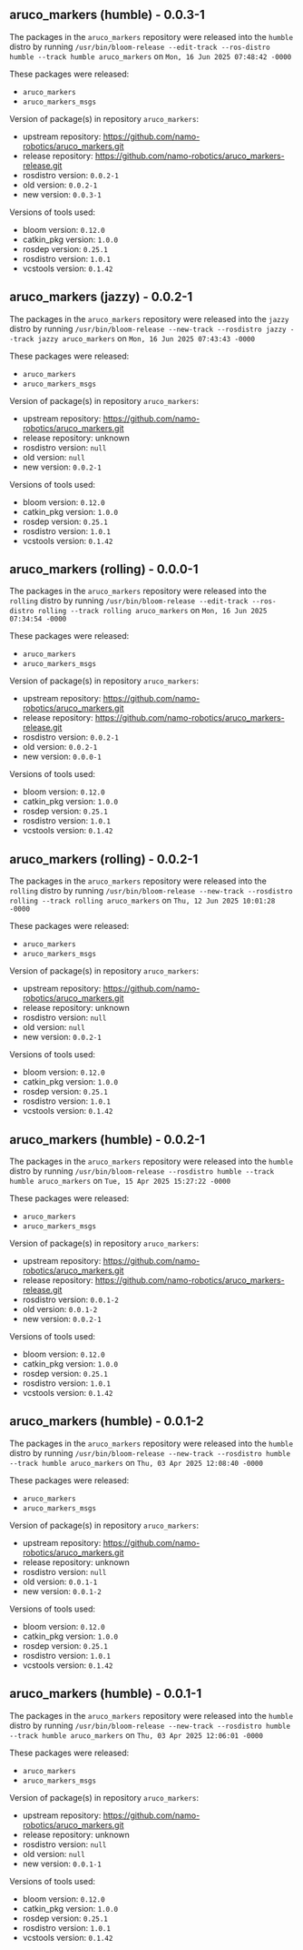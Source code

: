 ## aruco_markers (humble) - 0.0.3-1

The packages in the `aruco_markers` repository were released into the `humble` distro by running `/usr/bin/bloom-release --edit-track --ros-distro humble --track humble aruco_markers` on `Mon, 16 Jun 2025 07:48:42 -0000`

These packages were released:
- `aruco_markers`
- `aruco_markers_msgs`

Version of package(s) in repository `aruco_markers`:

- upstream repository: https://github.com/namo-robotics/aruco_markers.git
- release repository: https://github.com/namo-robotics/aruco_markers-release.git
- rosdistro version: `0.0.2-1`
- old version: `0.0.2-1`
- new version: `0.0.3-1`

Versions of tools used:

- bloom version: `0.12.0`
- catkin_pkg version: `1.0.0`
- rosdep version: `0.25.1`
- rosdistro version: `1.0.1`
- vcstools version: `0.1.42`


## aruco_markers (jazzy) - 0.0.2-1

The packages in the `aruco_markers` repository were released into the `jazzy` distro by running `/usr/bin/bloom-release --new-track --rosdistro jazzy --track jazzy aruco_markers` on `Mon, 16 Jun 2025 07:43:43 -0000`

These packages were released:
- `aruco_markers`
- `aruco_markers_msgs`

Version of package(s) in repository `aruco_markers`:

- upstream repository: https://github.com/namo-robotics/aruco_markers.git
- release repository: unknown
- rosdistro version: `null`
- old version: `null`
- new version: `0.0.2-1`

Versions of tools used:

- bloom version: `0.12.0`
- catkin_pkg version: `1.0.0`
- rosdep version: `0.25.1`
- rosdistro version: `1.0.1`
- vcstools version: `0.1.42`


## aruco_markers (rolling) - 0.0.0-1

The packages in the `aruco_markers` repository were released into the `rolling` distro by running `/usr/bin/bloom-release --edit-track --ros-distro rolling --track rolling aruco_markers` on `Mon, 16 Jun 2025 07:34:54 -0000`

These packages were released:
- `aruco_markers`
- `aruco_markers_msgs`

Version of package(s) in repository `aruco_markers`:

- upstream repository: https://github.com/namo-robotics/aruco_markers.git
- release repository: https://github.com/namo-robotics/aruco_markers-release.git
- rosdistro version: `0.0.2-1`
- old version: `0.0.2-1`
- new version: `0.0.0-1`

Versions of tools used:

- bloom version: `0.12.0`
- catkin_pkg version: `1.0.0`
- rosdep version: `0.25.1`
- rosdistro version: `1.0.1`
- vcstools version: `0.1.42`


## aruco_markers (rolling) - 0.0.2-1

The packages in the `aruco_markers` repository were released into the `rolling` distro by running `/usr/bin/bloom-release --new-track --rosdistro rolling --track rolling aruco_markers` on `Thu, 12 Jun 2025 10:01:28 -0000`

These packages were released:
- `aruco_markers`
- `aruco_markers_msgs`

Version of package(s) in repository `aruco_markers`:

- upstream repository: https://github.com/namo-robotics/aruco_markers.git
- release repository: unknown
- rosdistro version: `null`
- old version: `null`
- new version: `0.0.2-1`

Versions of tools used:

- bloom version: `0.12.0`
- catkin_pkg version: `1.0.0`
- rosdep version: `0.25.1`
- rosdistro version: `1.0.1`
- vcstools version: `0.1.42`


## aruco_markers (humble) - 0.0.2-1

The packages in the `aruco_markers` repository were released into the `humble` distro by running `/usr/bin/bloom-release --rosdistro humble --track humble aruco_markers` on `Tue, 15 Apr 2025 15:27:22 -0000`

These packages were released:
- `aruco_markers`
- `aruco_markers_msgs`

Version of package(s) in repository `aruco_markers`:

- upstream repository: https://github.com/namo-robotics/aruco_markers.git
- release repository: https://github.com/namo-robotics/aruco_markers-release.git
- rosdistro version: `0.0.1-2`
- old version: `0.0.1-2`
- new version: `0.0.2-1`

Versions of tools used:

- bloom version: `0.12.0`
- catkin_pkg version: `1.0.0`
- rosdep version: `0.25.1`
- rosdistro version: `1.0.1`
- vcstools version: `0.1.42`


## aruco_markers (humble) - 0.0.1-2

The packages in the `aruco_markers` repository were released into the `humble` distro by running `/usr/bin/bloom-release --new-track --rosdistro humble --track humble aruco_markers` on `Thu, 03 Apr 2025 12:08:40 -0000`

These packages were released:
- `aruco_markers`
- `aruco_markers_msgs`

Version of package(s) in repository `aruco_markers`:

- upstream repository: https://github.com/namo-robotics/aruco_markers.git
- release repository: unknown
- rosdistro version: `null`
- old version: `0.0.1-1`
- new version: `0.0.1-2`

Versions of tools used:

- bloom version: `0.12.0`
- catkin_pkg version: `1.0.0`
- rosdep version: `0.25.1`
- rosdistro version: `1.0.1`
- vcstools version: `0.1.42`


## aruco_markers (humble) - 0.0.1-1

The packages in the `aruco_markers` repository were released into the `humble` distro by running `/usr/bin/bloom-release --new-track --rosdistro humble --track humble aruco_markers` on `Thu, 03 Apr 2025 12:06:01 -0000`

These packages were released:
- `aruco_markers`
- `aruco_markers_msgs`

Version of package(s) in repository `aruco_markers`:

- upstream repository: https://github.com/namo-robotics/aruco_markers.git
- release repository: unknown
- rosdistro version: `null`
- old version: `null`
- new version: `0.0.1-1`

Versions of tools used:

- bloom version: `0.12.0`
- catkin_pkg version: `1.0.0`
- rosdep version: `0.25.1`
- rosdistro version: `1.0.1`
- vcstools version: `0.1.42`


